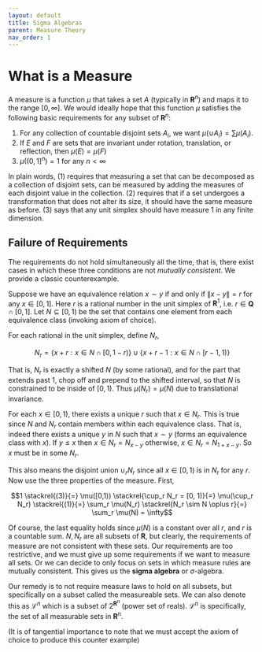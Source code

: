 ```yaml
---
layout: default
title: Sigma Algebras
parent: Measure Theory
nav_order: 1
---
```


# What is a Measure

A measure is a function $\mu$ that takes a set $A$ (typically in $\mathbf{R}^n$) and maps it to the range $[0,\infty]$. We would ideally hope that this function $\mu$ satisfies the following basic requirements for any subset of $\mathbf{R}^n$:

1. For any collection of countable disjoint sets $A_i$, we want $\mu(\cup A_i) = \sum \mu(A_i)$.
2. If $E$ and $F$ are sets that are invariant under rotation, translation, or reflection, then $\mu(E) = \mu(F)$
3. $\mu((0,1]^n) = 1$ for any $n < \infty$

In plain words, (1) requires that measuring a set that can be decomposed as a collection of disjoint sets, can be measured by adding the measures of each disjoint value in the collection. (2) requires that if a set undergoes a transformation that does not alter its size, it should have the same measure as before. (3) says that any unit simplex should have measure 1 in any finite dimension.

## Failure of Requirements

The requirements do not hold simultaneously all the time, that is, there exist cases in which these three conditions are not *mutually consistent*. We provide a classic counterexample.

Suppose we have an equivalence relation $x\sim y$ if and only if $\|x-y\| = r$ for any $x \in [0,1]$. Here $r$ is a rational number in the unit simplex of $\mathbf{R}^1$, i.e. $r \in \mathbf{Q}\cap [0,1]$. Let $N \subseteq [0,1)$ be the set that contains one element from each equivalence class (invoking axiom of choice). 

For each rational in the unit simplex, define $N_r$,

$$N_r=\{x+r : x \in N\cap[0,1-r)\} \cup \{x+r-1: x\in N\cap[r-1, 1)\}$$

That is, $N_r$ is exactly a shifted $N$ (by some rational), and for the part that extends past 1, chop off and prepend to the shifted interval, so that $N$ is constrained to be inside of $[0,1)$. Thus $\mu(N_r) = \mu(N)$ due to translational invariance.

For each $x \in [0, 1)$, there exists a unique $r$ such that $x \in N_r$. This is true since $N$ and $N_r$ contain members within each equivalence class. That is, indeed there exists a unique $y$ in $N$ such that $x\sim y$ (forms an equivalence class with $x$). If $y\leq x$ then $x \in N_r = N_{x-y}$ otherwise, $x\in N_r = N_{1+x-y}$. So $x$ must be in some $N_r$. 

This also means the disjoint union $\cup_r N_r$ since all $x \in [0, 1)$ is in $N_r$ for any $r$. Now use the three properties of the measure. First,

$$1 \stackrel{(3)}{=} \mu([0,1)) \stackrel{\cup_r N_r = [0, 1)}{=} \mu(\cup_r N_r) \stackrel{(1)}{=} \sum_r \mu(N_r) \stackrel{N_r \sim N \oplus r}{=} \sum_r \mu(N) = \infty$$

Of course, the last equality holds since $\mu(N)$ is a constant over all $r$, and $r$ is a countable sum. $N, N_r$ are all subsets of $\mathbf{R}$, but clearly, the requirements of measure are not consistent with these sets. Our requirements are too restrictive, and we must give up some requirements if we want to measure all sets. Or we can decide to only focus on sets in which measure rules are mutually consistent. This gives us the **sigma algebra** or $\sigma$-algebra. 

Our remedy is to not require measure laws to hold on all subsets, but specifically on a subset called the measureable sets. We can also denote this as $\mathcal{L}^n$ which is a subset of $2^{\mathbf{R}^n}$ (power set of reals). $\mathcal{L}^n$ is specifically, the set of all measurable sets in $\mathbf{R}^n$. 

(It is of tangential importance to note that we must accept the axiom of choice to produce this counter example)

